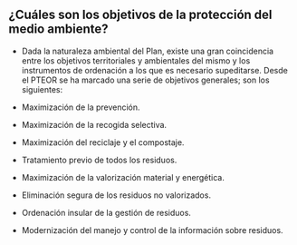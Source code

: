 ## ¿Cuáles son los objetivos de la protección del medio ambiente?

- Dada la naturaleza ambiental del Plan, existe una gran coincidencia entre los
objetivos territoriales y ambientales del mismo y los instrumentos de ordenación a los que
es necesario supeditarse. Desde el PTEOR se ha marcado una serie de objetivos
generales; son los siguientes:

- Maximización de la prevención.
- Maximización de la recogida selectiva.
- Maximización del reciclaje y el compostaje.
- Tratamiento previo de todos los residuos.
- Maximización de la valorización material y energética.
- Eliminación segura de los residuos no valorizados.
- Ordenación insular de la gestión de residuos.
- Modernización del manejo y control de la información sobre residuos.
